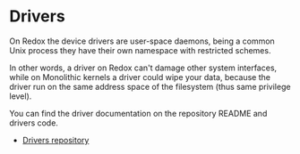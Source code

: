 # Drivers

On Redox the device drivers are user-space daemons, being a common Unix process they have their own namespace with restricted schemes.

In other words, a driver on Redox can't damage other system interfaces, while on Monolithic kernels a driver could wipe your data, because the driver run on the same address space of the filesystem (thus same privilege level).

You can find the driver documentation on the repository README and drivers code.

- [Drivers repository](https://gitlab.redox-os.org/redox-os/drivers)
